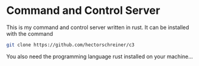 # Command and Control Server
This is my command and control server written in rust. It can be installed with the command
```bash
git clone https://github.com/hectorschreiner/c3
```

You also need the programming language rust installed on your machine...
